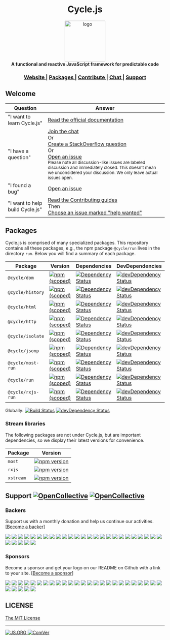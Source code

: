 <h1 align="center">Cycle.js</h1>

<div align="center">
  <img alt="logo" src="https://raw.githubusercontent.com/cyclejs/cyclejs/master/logo.png" width="128">
</div>
<div align="center">
  <strong>A functional and reactive JavaScript framework for predictable code</strong>
</div>

<div align="center">
  <h3>
    <a href="https://cycle.js.org">
      Website
    </a>
    <span> | </span>
    <a href="#packages">
      Packages
    </a>
    <span> | </span>
    <a href="https://github.com/cyclejs/cyclejs/issues?q=is%3Aissue+is%3Aopen+label%3A%22help+wanted%22">
      Contribute
    </a>
    <span> | </span>
    <a href="https://gitter.im/cyclejs/cyclejs">
      Chat
    </a>
     <span> | </span>
    <a href="#support">
      Support
    </a>
  </h3>
</div>

<div align="center">
  <!-- Build Status -->
</div>

## Welcome

| Question | Answer |
|--------|-------|
| "I want to learn Cycle.js" | [Read the official documentation](https://cycle.js.org) |
| "I have a question" | [Join the chat](https://gitter.im/cyclejs/cyclejs)<br />Or<br />[Create a StackOverflow question](http://stackoverflow.com/questions/tagged/cyclejs)<br />Or<br />[Open an issue](https://github.com/cyclejs/cyclejs/issues/new) <br /><sub>Please note all discussion-like issues are labeled discussion and immediately closed. This doesn't mean we unconsidered your discussion. We only leave actual issues open.</sub> |
| "I found a bug" | [Open an issue](https://github.com/cyclejs/cyclejs/issues/new) |
| "I want to help build Cycle.js" | [Read the Contributing guides](https://github.com/cyclejs/cyclejs/blob/master/CONTRIBUTING.md)<br />Then<br />[Choose an issue marked "help wanted"](https://github.com/cyclejs/cyclejs/issues?q=is%3Aissue+is%3Aopen+label%3A%22help+wanted%22) |

## Packages

Cycle.js is comprised of many specialized packages. This repository contains all these packages, e.g., the npm package `@cycle/run` lives in the directory `run`. Below you will find a summary of each package.

| Package | Version | Dependencies | DevDependencies | Size |
|--------|-------|------------|----------|----------:|
| `@cycle/dom` | [![npm (scoped)](https://img.shields.io/npm/v/@cycle/dom.svg?maxAge=86400)](https://github.com/cyclejs/cyclejs/blob/master/dom/CHANGELOG.md) | [![Dependency Status](https://david-dm.org/cyclejs/cyclejs.svg?path=dom)](https://david-dm.org/cyclejs/cyclejs?path=dom) | [![devDependency Status](https://david-dm.org/cyclejs/cyclejs/dev-status.svg?path=dom)](https://david-dm.org/cyclejs/cyclejs?path=dom#info=devDependencies) | 16.4 KB |
| `@cycle/history` | [![npm (scoped)](https://img.shields.io/npm/v/@cycle/history.svg?maxAge=86400)](https://github.com/cyclejs/cyclejs/blob/master/history/CHANGELOG.md) | [![Dependency Status](https://david-dm.org/cyclejs/cyclejs.svg?path=history)](https://david-dm.org/cyclejs/cyclejs?path=history) | [![devDependency Status](https://david-dm.org/cyclejs/cyclejs/dev-status.svg?path=history)](https://david-dm.org/cyclejs/cyclejs?path=history#info=devDependencies) | 12.7 KB |
| `@cycle/html` | [![npm (scoped)](https://img.shields.io/npm/v/@cycle/html.svg?maxAge=86400)](https://github.com/cyclejs/cyclejs/blob/master/html/CHANGELOG.md) | [![Dependency Status](https://david-dm.org/cyclejs/cyclejs.svg?path=html)](https://david-dm.org/cyclejs/cyclejs?path=html) | [![devDependency Status](https://david-dm.org/cyclejs/cyclejs/dev-status.svg?path=html)](https://david-dm.org/cyclejs/cyclejs?path=html#info=devDependencies) | 10.5 KB |
| `@cycle/http` | [![npm (scoped)](https://img.shields.io/npm/v/@cycle/http.svg?maxAge=86400)](https://github.com/cyclejs/cyclejs/blob/master/http/CHANGELOG.md) | [![Dependency Status](https://david-dm.org/cyclejs/cyclejs.svg?path=http)](https://david-dm.org/cyclejs/cyclejs?path=http) | [![devDependency Status](https://david-dm.org/cyclejs/cyclejs/dev-status.svg?path=http)](https://david-dm.org/cyclejs/cyclejs?path=http#info=devDependencies) | 7.6 KB |
| `@cycle/isolate` | [![npm (scoped)](https://img.shields.io/npm/v/@cycle/isolate.svg?maxAge=86400)](https://github.com/cyclejs/cyclejs/blob/master/isolate/CHANGELOG.md) | [![Dependency Status](https://david-dm.org/cyclejs/cyclejs.svg?path=isolate)](https://david-dm.org/cyclejs/cyclejs?path=isolate) |  [![devDependency Status](https://david-dm.org/cyclejs/cyclejs/dev-status.svg?path=isolate)](https://david-dm.org/cyclejs/cyclejs?path=isolate#info=devDependencies) | 1.2 KB |
| `@cycle/jsonp` | [![npm (scoped)](https://img.shields.io/npm/v/@cycle/jsonp.svg?maxAge=86400)](https://github.com/cyclejs/cyclejs/blob/master/jsonp/CHANGELOG.md) | [![Dependency Status](https://david-dm.org/cyclejs/cyclejs.svg?path=jsonp)](https://david-dm.org/cyclejs/cyclejs?path=jsonp) |  [![devDependency Status](https://david-dm.org/cyclejs/cyclejs/dev-status.svg?path=jsonp)](https://david-dm.org/cyclejs/cyclejs?path=jsonp#info=devDependencies) | 4.1 KB |
| `@cycle/most-run` | [![npm (scoped)](https://img.shields.io/npm/v/@cycle/most-run.svg?maxAge=86400)](https://github.com/cyclejs/cyclejs/blob/master/most-run/CHANGELOG.md) | [![Dependency Status](https://david-dm.org/cyclejs/cyclejs.svg?path=most-run)](https://david-dm.org/cyclejs/cyclejs?path=most-run) | [![devDependency Status](https://david-dm.org/cyclejs/cyclejs/dev-status.svg?path=most-run)](https://david-dm.org/cyclejs/cyclejs?path=most-run#info=devDependencies) | 1.7 KB |
| `@cycle/run` | [![npm (scoped)](https://img.shields.io/npm/v/@cycle/run.svg?maxAge=86400)](https://github.com/cyclejs/cyclejs/blob/master/run/CHANGELOG.md) | [![Dependency Status](https://david-dm.org/cyclejs/cyclejs.svg?path=run)](https://david-dm.org/cyclejs/cyclejs?path=run) | [![devDependency Status](https://david-dm.org/cyclejs/cyclejs/dev-status.svg?path=run)](https://david-dm.org/cyclejs/cyclejs?path=run#info=devDependencies) | 1.7 KB |
| `@cycle/rxjs-run` | [![npm (scoped)](https://img.shields.io/npm/v/@cycle/rxjs-run.svg?maxAge=86400)](https://github.com/cyclejs/cyclejs/blob/master/rxjs-run/CHANGELOG.md) | [![Dependency Status](https://david-dm.org/cyclejs/cyclejs.svg?path=rxjs-run)](https://david-dm.org/cyclejs/cyclejs?path=rxjs-run) | [![devDependency Status](https://david-dm.org/cyclejs/cyclejs/dev-status.svg?path=rxjs-run)](https://david-dm.org/cyclejs/cyclejs?path=rxjs-run#info=devDependencies) | 7.7 KB |

Globally: [![Build Status](https://img.shields.io/travis/cyclejs/cyclejs/master.svg?style=flat)](https://travis-ci.org/cyclejs/cyclejs) [![devDependency Status](https://david-dm.org/cyclejs/cyclejs/dev-status.svg)](https://david-dm.org/cyclejs/cyclejs#info=devDependencies)

### Stream libraries

The following packages are not under Cycle.js, but are important dependencies, so we display their latest versions for convenience.

| Package | Version |
|--------|-------|
| `most` | [![npm version](https://img.shields.io/npm/v/most.svg?maxAge=86400)](https://www.npmjs.com/package/most) |
| `rxjs` | [![npm version](https://img.shields.io/npm/v/rxjs.svg?maxAge=86400)](https://www.npmjs.com/package/rxjs) |
| `xstream` | [![npm version](https://img.shields.io/npm/v/xstream.svg?maxAge=86400)](https://www.npmjs.com/package/xstream) |

## Support [![OpenCollective](https://opencollective.com/cyclejs/backers/badge.svg)](#backers) [![OpenCollective](https://opencollective.com/cyclejs/sponsors/badge.svg)](#sponsors)

### Backers

Support us with a monthly donation and help us continue our activities. [[Become a backer](https://opencollective.com/cyclejs#backer)]

<a href="https://opencollective.com/cyclejs/backer/0/website" target="_blank"><img src="https://opencollective.com/cyclejs/backer/0/avatar.svg"></a>
<a href="https://opencollective.com/cyclejs/backer/1/website" target="_blank"><img src="https://opencollective.com/cyclejs/backer/1/avatar.svg"></a>
<a href="https://opencollective.com/cyclejs/backer/2/website" target="_blank"><img src="https://opencollective.com/cyclejs/backer/2/avatar.svg"></a>
<a href="https://opencollective.com/cyclejs/backer/3/website" target="_blank"><img src="https://opencollective.com/cyclejs/backer/3/avatar.svg"></a>
<a href="https://opencollective.com/cyclejs/backer/4/website" target="_blank"><img src="https://opencollective.com/cyclejs/backer/4/avatar.svg"></a>
<a href="https://opencollective.com/cyclejs/backer/5/website" target="_blank"><img src="https://opencollective.com/cyclejs/backer/5/avatar.svg"></a>
<a href="https://opencollective.com/cyclejs/backer/6/website" target="_blank"><img src="https://opencollective.com/cyclejs/backer/6/avatar.svg"></a>
<a href="https://opencollective.com/cyclejs/backer/7/website" target="_blank"><img src="https://opencollective.com/cyclejs/backer/7/avatar.svg"></a>
<a href="https://opencollective.com/cyclejs/backer/8/website" target="_blank"><img src="https://opencollective.com/cyclejs/backer/8/avatar.svg"></a>
<a href="https://opencollective.com/cyclejs/backer/9/website" target="_blank"><img src="https://opencollective.com/cyclejs/backer/9/avatar.svg"></a>
<a href="https://opencollective.com/cyclejs/backer/10/website" target="_blank"><img src="https://opencollective.com/cyclejs/backer/10/avatar.svg"></a>
<a href="https://opencollective.com/cyclejs/backer/11/website" target="_blank"><img src="https://opencollective.com/cyclejs/backer/11/avatar.svg"></a>
<a href="https://opencollective.com/cyclejs/backer/12/website" target="_blank"><img src="https://opencollective.com/cyclejs/backer/12/avatar.svg"></a>
<a href="https://opencollective.com/cyclejs/backer/13/website" target="_blank"><img src="https://opencollective.com/cyclejs/backer/13/avatar.svg"></a>
<a href="https://opencollective.com/cyclejs/backer/14/website" target="_blank"><img src="https://opencollective.com/cyclejs/backer/14/avatar.svg"></a>
<a href="https://opencollective.com/cyclejs/backer/15/website" target="_blank"><img src="https://opencollective.com/cyclejs/backer/15/avatar.svg"></a>
<a href="https://opencollective.com/cyclejs/backer/16/website" target="_blank"><img src="https://opencollective.com/cyclejs/backer/16/avatar.svg"></a>
<a href="https://opencollective.com/cyclejs/backer/17/website" target="_blank"><img src="https://opencollective.com/cyclejs/backer/17/avatar.svg"></a>
<a href="https://opencollective.com/cyclejs/backer/18/website" target="_blank"><img src="https://opencollective.com/cyclejs/backer/18/avatar.svg"></a>
<a href="https://opencollective.com/cyclejs/backer/19/website" target="_blank"><img src="https://opencollective.com/cyclejs/backer/19/avatar.svg"></a>
<a href="https://opencollective.com/cyclejs/backer/20/website" target="_blank"><img src="https://opencollective.com/cyclejs/backer/20/avatar.svg"></a>
<a href="https://opencollective.com/cyclejs/backer/21/website" target="_blank"><img src="https://opencollective.com/cyclejs/backer/21/avatar.svg"></a>
<a href="https://opencollective.com/cyclejs/backer/22/website" target="_blank"><img src="https://opencollective.com/cyclejs/backer/22/avatar.svg"></a>
<a href="https://opencollective.com/cyclejs/backer/23/website" target="_blank"><img src="https://opencollective.com/cyclejs/backer/23/avatar.svg"></a>
<a href="https://opencollective.com/cyclejs/backer/24/website" target="_blank"><img src="https://opencollective.com/cyclejs/backer/24/avatar.svg"></a>
<a href="https://opencollective.com/cyclejs/backer/25/website" target="_blank"><img src="https://opencollective.com/cyclejs/backer/25/avatar.svg"></a>
<a href="https://opencollective.com/cyclejs/backer/26/website" target="_blank"><img src="https://opencollective.com/cyclejs/backer/26/avatar.svg"></a>
<a href="https://opencollective.com/cyclejs/backer/27/website" target="_blank"><img src="https://opencollective.com/cyclejs/backer/27/avatar.svg"></a>
<a href="https://opencollective.com/cyclejs/backer/28/website" target="_blank"><img src="https://opencollective.com/cyclejs/backer/28/avatar.svg"></a>
<a href="https://opencollective.com/cyclejs/backer/29/website" target="_blank"><img src="https://opencollective.com/cyclejs/backer/29/avatar.svg"></a>

### Sponsors

Become a sponsor and get your logo on our README on Github with a link to your site. [[Become a sponsor](https://opencollective.com/cyclejs#sponsor)]

<a href="https://opencollective.com/cyclejs/sponsor/0/website" target="_blank"><img src="https://opencollective.com/cyclejs/sponsor/0/avatar.svg"></a>
<a href="https://opencollective.com/cyclejs/sponsor/1/website" target="_blank"><img src="https://opencollective.com/cyclejs/sponsor/1/avatar.svg"></a>
<a href="https://opencollective.com/cyclejs/sponsor/2/website" target="_blank"><img src="https://opencollective.com/cyclejs/sponsor/2/avatar.svg"></a>
<a href="https://opencollective.com/cyclejs/sponsor/3/website" target="_blank"><img src="https://opencollective.com/cyclejs/sponsor/3/avatar.svg"></a>
<a href="https://opencollective.com/cyclejs/sponsor/4/website" target="_blank"><img src="https://opencollective.com/cyclejs/sponsor/4/avatar.svg"></a>
<a href="https://opencollective.com/cyclejs/sponsor/5/website" target="_blank"><img src="https://opencollective.com/cyclejs/sponsor/5/avatar.svg"></a>
<a href="https://opencollective.com/cyclejs/sponsor/6/website" target="_blank"><img src="https://opencollective.com/cyclejs/sponsor/6/avatar.svg"></a>
<a href="https://opencollective.com/cyclejs/sponsor/7/website" target="_blank"><img src="https://opencollective.com/cyclejs/sponsor/7/avatar.svg"></a>
<a href="https://opencollective.com/cyclejs/sponsor/8/website" target="_blank"><img src="https://opencollective.com/cyclejs/sponsor/8/avatar.svg"></a>
<a href="https://opencollective.com/cyclejs/sponsor/9/website" target="_blank"><img src="https://opencollective.com/cyclejs/sponsor/9/avatar.svg"></a>
<a href="https://opencollective.com/cyclejs/sponsor/10/website" target="_blank"><img src="https://opencollective.com/cyclejs/sponsor/10/avatar.svg"></a>
<a href="https://opencollective.com/cyclejs/sponsor/11/website" target="_blank"><img src="https://opencollective.com/cyclejs/sponsor/11/avatar.svg"></a>
<a href="https://opencollective.com/cyclejs/sponsor/12/website" target="_blank"><img src="https://opencollective.com/cyclejs/sponsor/12/avatar.svg"></a>
<a href="https://opencollective.com/cyclejs/sponsor/13/website" target="_blank"><img src="https://opencollective.com/cyclejs/sponsor/13/avatar.svg"></a>
<a href="https://opencollective.com/cyclejs/sponsor/14/website" target="_blank"><img src="https://opencollective.com/cyclejs/sponsor/14/avatar.svg"></a>
<a href="https://opencollective.com/cyclejs/sponsor/15/website" target="_blank"><img src="https://opencollective.com/cyclejs/sponsor/15/avatar.svg"></a>
<a href="https://opencollective.com/cyclejs/sponsor/16/website" target="_blank"><img src="https://opencollective.com/cyclejs/sponsor/16/avatar.svg"></a>
<a href="https://opencollective.com/cyclejs/sponsor/17/website" target="_blank"><img src="https://opencollective.com/cyclejs/sponsor/17/avatar.svg"></a>
<a href="https://opencollective.com/cyclejs/sponsor/18/website" target="_blank"><img src="https://opencollective.com/cyclejs/sponsor/18/avatar.svg"></a>
<a href="https://opencollective.com/cyclejs/sponsor/19/website" target="_blank"><img src="https://opencollective.com/cyclejs/sponsor/19/avatar.svg"></a>
<a href="https://opencollective.com/cyclejs/sponsor/20/website" target="_blank"><img src="https://opencollective.com/cyclejs/sponsor/20/avatar.svg"></a>
<a href="https://opencollective.com/cyclejs/sponsor/21/website" target="_blank"><img src="https://opencollective.com/cyclejs/sponsor/21/avatar.svg"></a>
<a href="https://opencollective.com/cyclejs/sponsor/22/website" target="_blank"><img src="https://opencollective.com/cyclejs/sponsor/22/avatar.svg"></a>
<a href="https://opencollective.com/cyclejs/sponsor/23/website" target="_blank"><img src="https://opencollective.com/cyclejs/sponsor/23/avatar.svg"></a>
<a href="https://opencollective.com/cyclejs/sponsor/24/website" target="_blank"><img src="https://opencollective.com/cyclejs/sponsor/24/avatar.svg"></a>
<a href="https://opencollective.com/cyclejs/sponsor/25/website" target="_blank"><img src="https://opencollective.com/cyclejs/sponsor/25/avatar.svg"></a>
<a href="https://opencollective.com/cyclejs/sponsor/26/website" target="_blank"><img src="https://opencollective.com/cyclejs/sponsor/26/avatar.svg"></a>
<a href="https://opencollective.com/cyclejs/sponsor/27/website" target="_blank"><img src="https://opencollective.com/cyclejs/sponsor/27/avatar.svg"></a>
<a href="https://opencollective.com/cyclejs/sponsor/28/website" target="_blank"><img src="https://opencollective.com/cyclejs/sponsor/28/avatar.svg"></a>
<a href="https://opencollective.com/cyclejs/sponsor/29/website" target="_blank"><img src="https://opencollective.com/cyclejs/sponsor/29/avatar.svg"></a>

## LICENSE

[The MIT License](https://github.com/cyclejs/cyclejs/blob/master/LICENSE)

- - -

<!-- JS.ORG -->
<a href="http://js.org">
  <img src="https://img.shields.io/badge/js.org-cycle-ffb400.svg?style=flat-square"
    alt="JS.ORG" />
</a>
<a href="https://github.com/staltz/comver">
  <img src="https://img.shields.io/badge/ComVer-compliant-brightgreen.svg" alt="ComVer" />
</a>
